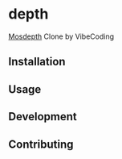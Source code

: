 # depth

[Mosdepth](https://github.com/brentp/mosdepth) Clone by VibeCoding 

## Installation

## Usage

## Development

## Contributing
